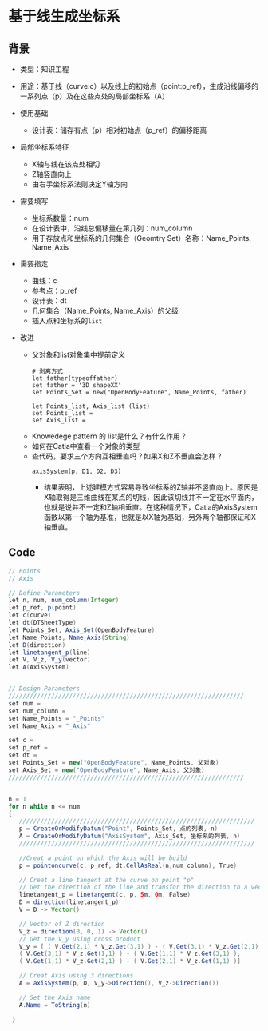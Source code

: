 
# 基于线生成坐标系
## 背景
- 类型：知识工程
- 用途：基于线（curve:c）以及线上的初始点（point:p_ref），生成沿线偏移的一系列点（p）及在这些点处的局部坐标系（A）
- 使用基础
  - 设计表：储存有点（p）相对初始点（p_ref）的偏移距离
- 局部坐标系特征
  - X轴与线在该点处相切
  - Z轴竖直向上
  - 由右手坐标系法则决定Y轴方向
- 需要填写
  - 坐标系数量：num
  - 在设计表中，沿线总偏移量在第几列：num_column
  - 用于存放点和坐标系的几何集合（Geomtry Set）名称：Name_Points, Name_Axis
- 需要指定
  - 曲线：c
  - 参考点：p_ref
  - 设计表：dt
  - 几何集合（Name_Points, Name_Axis）的父级
  - 插入点和坐标系的`list`


- 改进
  - 父对象和list对象集中提前定义
      ```
      # 剥离方式
      let father(typeoffather)
      set father = '3D shapeXX'
      set Points_Set = new("OpenBodyFeature", Name_Points, father)

      let Points_list, Axis_list (list)
      set Points_list =
      set Axis_list =
      ```
  - Knowedege pattern 的 list是什么？有什么作用？
  - 如何在Catia中查看一个对象的类型
  - 查代码，要求三个方向互相垂直吗？如果X和Z不垂直会怎样？
    ```
    axisSystem(p, D1, D2, D3)
    ```
    - 结果表明，上述建模方式容易导致坐标系的Z轴并不竖直向上。原因是X轴取得是三维曲线在某点的切线，因此该切线并不一定在水平面内，也就是说并不一定和Z轴相垂直。在这种情况下，Catia的AxisSystem函数以第一个轴为基准，也就是以X轴为基础，另外两个轴都保证和X轴垂直。


## Code

```java
// Points
// Axis

// Define Parameters
let n, num, num_column(Integer)
let p_ref, p(point)
let c(curve)
let dt(DTSheetType)
let Points_Set, Axis_Set(OpenBodyFeature)
let Name_Points, Name_Axis(String)
let D(direction)
let linetangent_p(line)
let V, V_z, V_y(vector)
let A(AxisSystem)


// Design Parameters
//////////////////////////////////////////////////////////////////
set num =
set num_column =
set Name_Points = "_Points"
set Name_Axis = "_Axis"

set c =
set p_ref =
set dt =
set Points_Set = new("OpenBodyFeature", Name_Points, 父对象)
set Axis_Set = new("OpenBodyFeature", Name_Axis, 父对象)
//////////////////////////////////////////////////////////////////


n = 1
for n while n <= num
{
   //////////////////////////////////////////////////////////////////
   p = CreateOrModifyDatum("Point", Points_Set, 点的列表, n)
   A = CreateOrModifyDatum("AxisSystem", Axis_Set, 坐标系的列表, n)
   //////////////////////////////////////////////////////////////////

   //Creat a point on which the Axis will be build
   p = pointoncurve(c, p_ref, dt.CellAsReal(n,num_column), True)

   // Creat a line tangent at the curve on point "p"
   // Get the direction of the line and transfor the direction to a vector
   linetangent_p = linetangent(c, p, 5m, 0m, False)
   D = direction(linetangent_p)
   V = D -> Vector()

   // Vector of Z direction
   V_z = direction(0, 0, 1) -> Vector()
   // Get the V_y using cross product
   V_y = [ ( V.Get(2,1) * V_z.Get(3,1) ) - ( V.Get(3,1) * V_z.Get(2,1) );
   ( V.Get(3,1) * V_z.Get(1,1) ) - ( V.Get(1,1) * V_z.Get(3,1) );
   ( V.Get(1,1) * V_z.Get(2,1) ) - ( V.Get(2,1) * V_z.Get(1,1) )]

   // Creat Axis using 3 directions
   A = axisSystem(p, D, V_y->Direction(), V_z->Direction())

   // Set the Axis name
   A.Name = ToString(n)

 }

```
